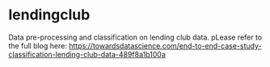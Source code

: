 # lendingclub
Data pre-processing and classification on lending club data.
pLease refer to the full blog here: https://towardsdatascience.com/end-to-end-case-study-classification-lending-club-data-489f8a1b100a
